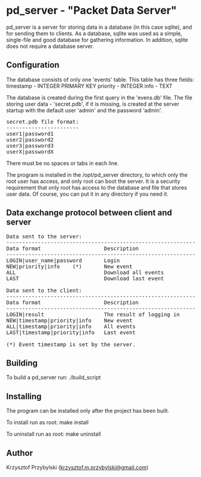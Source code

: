pd_server - "Packet Data Server"
================================
pd_server is a server for storing data in a database (in this case sqlite), and for sending them to clients.
As a database, sqlite was used as a simple, single-file and good database for gathering information. In addition, sqlite does not require a database server.


Configuration
-------------
The database consists of only one 'events' table.
This table has three fields:
    timestamp - INTEGER PRIMARY KEY
    priority - INTEGER
    info - TEXT

The database is created during the first query in the 'evens.db' file.
The file storing user data - 'secret.pdb', if it is missing, is created at the server startup with the default user 'admin' and the password 'admin'.

<pre>
secret.pdb file format:
-----------------------
user1|password1
user2|password2
user3|password3
userX|passwordX
</pre>
There must be no spaces or tabs in each line.

The program is installed in the /opt/pd_server directory, to which only the root user has access, and only root can boot the server.
It is a security requirement that only root has access to the database and file that stores user data.
Of course, you can put it in any directory if you need it.


Data exchange protocol between client and server
------------------------------------------------
<pre>
Data sent to the server:
-------------------------------------------------------------
Data format                    Description
-------------------------------------------------------------
LOGIN|user_name|password       Login
NEW|priority|info    (*)       New event
ALL                            Download all events
LAST                           Download last event

Data sent to the client:
-------------------------------------------------------------
Data format                    Description
-------------------------------------------------------------
LOGIN|result                   The result of logging in
NEW|timestamp|priority|info    New event
ALL|timestamp|priority|info    All events
LAST|timestamp|priority|info   Last event

(*) Event timestamp is set by the server.
</pre>


Building
--------
To build a pd_server run:
./build_script


Installing
----------
The program can be installed only after the project has been built.

To install run as root:
make install

To uninstall run as root:
make uninstall


Author
------
Krzysztof Przybylski (krzysztof.m.przybylski@gmail.com)
